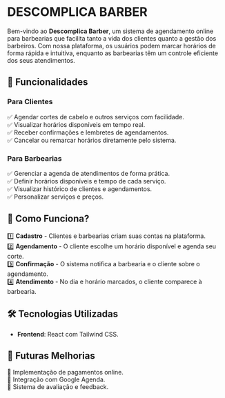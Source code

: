 # DESCOMPLICA BARBER

Bem-vindo ao **Descomplica Barber**, um sistema de agendamento online para barbearias que facilita tanto a vida dos clientes quanto a gestão dos barbeiros. Com nossa plataforma, os usuários podem marcar horários de forma rápida e intuitiva, enquanto as barbearias têm um controle eficiente dos seus atendimentos.

## 📌 Funcionalidades

### Para Clientes

✅ Agendar cortes de cabelo e outros serviços com facilidade.  
✅ Visualizar horários disponíveis em tempo real.  
✅ Receber confirmações e lembretes de agendamentos.  
✅ Cancelar ou remarcar horários diretamente pelo sistema.

### Para Barbearias

✅ Gerenciar a agenda de atendimentos de forma prática.  
✅ Definir horários disponíveis e tempo de cada serviço.  
✅ Visualizar histórico de clientes e agendamentos.  
✅ Personalizar serviços e preços.

## 🚀 Como Funciona?

1️⃣ **Cadastro** - Clientes e barbearias criam suas contas na plataforma.  
2️⃣ **Agendamento** - O cliente escolhe um horário disponível e agenda seu corte.  
3️⃣ **Confirmação** - O sistema notifica a barbearia e o cliente sobre o agendamento.  
4️⃣ **Atendimento** - No dia e horário marcados, o cliente comparece à barbearia.

## 🛠️ Tecnologias Utilizadas

- **Frontend**: React com Tailwind CSS.

## 📅 Futuras Melhorias

🔹 Implementação de pagamentos online.  
🔹 Integração com Google Agenda.  
🔹 Sistema de avaliação e feedback.
